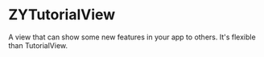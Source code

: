 # ZYTutorialView
A view that can show some new features in your app to others. It's flexible than TutorialView.

